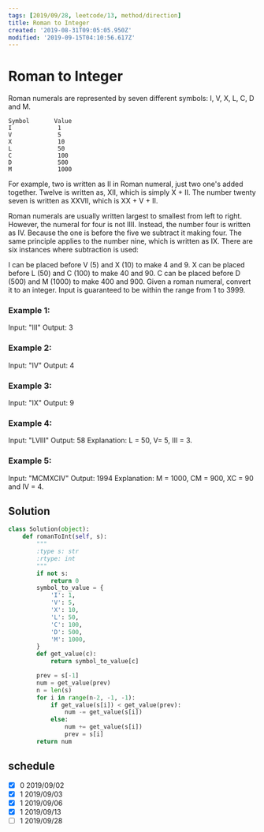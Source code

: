 ```yaml
---
tags: [2019/09/28, leetcode/13, method/direction]
title: Roman to Integer
created: '2019-08-31T09:05:05.950Z'
modified: '2019-09-15T04:10:56.617Z'
---
```


# Roman to Integer

Roman numerals are represented by seven different symbols: I, V, X, L, C, D and M.

```
Symbol       Value
I             1
V             5
X             10
L             50
C             100
D             500
M             1000
```

For example, two is written as II in Roman numeral, just two one's added together. Twelve is written as, XII, which is simply X + II. The number twenty seven is written as XXVII, which is XX + V + II.

Roman numerals are usually written largest to smallest from left to right. However, the numeral for four is not IIII. Instead, the number four is written as IV. Because the one is before the five we subtract it making four. The same principle applies to the number nine, which is written as IX. There are six instances where subtraction is used:

I can be placed before V (5) and X (10) to make 4 and 9.
X can be placed before L (50) and C (100) to make 40 and 90.
C can be placed before D (500) and M (1000) to make 400 and 900.
Given a roman numeral, convert it to an integer. Input is guaranteed to be within the range from 1 to 3999.

### Example 1:

Input: "III"
Output: 3

### Example 2:

Input: "IV"
Output: 4

### Example 3:

Input: "IX"
Output: 9

### Example 4:

Input: "LVIII"
Output: 58
Explanation: L = 50, V= 5, III = 3.

### Example 5:

Input: "MCMXCIV"
Output: 1994
Explanation: M = 1000, CM = 900, XC = 90 and IV = 4.


## Solution

```python
class Solution(object):
    def romanToInt(self, s):
        """
        :type s: str
        :rtype: int
        """
        if not s:
            return 0
        symbol_to_value = {
            'I': 1,
            'V': 5,
            'X': 10,
            'L': 50,
            'C': 100,
            'D': 500,
            'M': 1000,
        }
        def get_value(c):
            return symbol_to_value[c]

        prev = s[-1]
        num = get_value(prev)
        n = len(s)
        for i in range(n-2, -1, -1):
            if get_value(s[i]) < get_value(prev):
                num -= get_value(s[i])
            else:
                num += get_value(s[i])
                prev = s[i]
        return num
```

## schedule

* [x] 0 2019/09/02
* [x] 1 2019/09/03
* [x] 1 2019/09/06
* [x] 1 2019/09/13
* [ ] 1 2019/09/28

